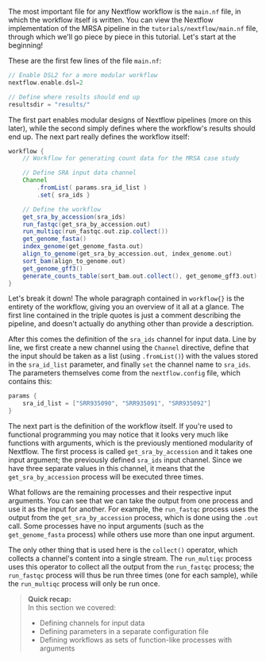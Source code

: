 The most important file for any Nextflow workflow is the `main.nf` file, in
which the workflow itself is written. You can view the Nextflow implementation
of the MRSA pipeline in the `tutorials/nextflow/main.nf` file, through which we'll 
go piece by piece in this tutorial. Let's start at the beginning!

These are the first few lines of the file `main.nf`:

```groovy
// Enable DSL2 for a more modular workflow
nextflow.enable.dsl=2

// Define where results should end up
resultsdir = "results/"
```

The first part enables modular designs of Nextflow pipelines (more on this
later), while the second simply defines where the workflow's results should end
up. The next part really defines the workflow itself:

```groovy
workflow {
    // Workflow for generating count data for the MRSA case study

    // Define SRA input data channel
    Channel
        .fromList( params.sra_id_list )
        .set{ sra_ids }

    // Define the workflow
    get_sra_by_accession(sra_ids)
    run_fastqc(get_sra_by_accession.out)
    run_multiqc(run_fastqc.out.zip.collect())
    get_genome_fasta()
    index_genome(get_genome_fasta.out)
    align_to_genome(get_sra_by_accession.out, index_genome.out)
    sort_bam(align_to_genome.out)
    get_genome_gff3()
    generate_counts_table(sort_bam.out.collect(), get_genome_gff3.out)
}
```

Let's break it down! The whole paragraph contained in `workflow{}` is the
entirety of the workflow, giving you an overview of it all at a glance. The
first line contained in the triple quotes is just a comment describing the
pipeline, and doesn't actually do anything other than provide a description.

After this comes the definition of the `sra_ids` channel for input data. Line
by line, we first create a new channel using the `Channel` directive, define
that the input should be taken as a list (using `.fromList()`) with the values
stored in the `sra_id_list` parameter, and finally `set` the channel name to
`sra_ids`. The parameters themselves come from the `nextflow.config` file, which
contains this:

```groovy
params {
    sra_id_list = ["SRR935090", "SRR935091", "SRR935092"]
}
```

The next part is the definition of the workflow itself. If you're used to functional
programming you may notice that it looks very much like functions with
arguments, which is the previously mentioned modularity of Nextflow. The first
process is called `get_sra_by_accession` and it takes one input argument; the 
previously defined `sra_ids` input channel. Since we have three separate values 
in this channel, it means that the `get_sra_by_accession` process will be executed 
three times. 

What follows are the remaining processes and their respective input arguments.
You can see that we can take the output from one process and use it as the input
for another. For example, the `run_fastqc` process uses the output from the
`get_sra_by_accession` process, which is done using the `.out` call. Some
processes have no input arguments (such as the `get_genome_fasta` process) while
others use more than one input argument.

The only other thing that is used here is the `collect()` operator, which
collects a channel's content into a single stream. The `run_multiqc` process
uses this operator to collect all the output from the `run_fastqc` process; the
`run_fastqc` process will thus be run three times (one for each sample), while
the `run_multiqc` process will only be run once.

> **Quick recap:** <br>
> In this section we covered:
>
> - Defining channels for input data
> - Defining parameters in a separate configuration file
> - Defining workflows as sets of function-like processes with arguments

